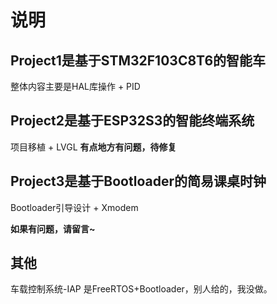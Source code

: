 # 说明

## Project1是基于STM32F103C8T6的智能车

整体内容主要是HAL库操作 + PID

## Project2是基于ESP32S3的智能终端系统

项目移植 + LVGL
**有点地方有问题，待修复**

## Project3是基于Bootloader的简易课桌时钟

Bootloader引导设计 + Xmodem



**如果有问题，请留言~**



## 其他

车载控制系统-IAP 是FreeRTOS+Bootloader，别人给的，我没做。













